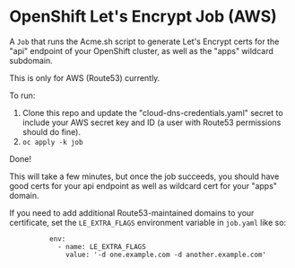 # OpenShift Let's Encrypt Job (AWS)

A `Job` that runs the Acme.sh script to generate Let's Encrypt certs for the "api" endpoint of your OpenShift cluster, as well as the "apps" wildcard subdomain.

This is only for AWS (Route53) currently.

To run:
1) Clone this repo and update the "cloud-dns-credentials.yaml" secret to include your AWS secret key and ID (a user with Route53 permissions should do fine).
2) `oc apply -k job`

Done!

This will take a few minutes, but once the job succeeds, you should have good certs for your api endpoint as well as wildcard cert for your "apps" domain.

If you need to add additional Route53-maintained domains to your certificate, set the `LE_EXTRA_FLAGS` environment variable in `job.yaml` like so:
```
          env:
            - name: LE_EXTRA_FLAGS
              value: '-d one.example.com -d another.example.com'
```
